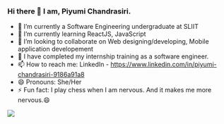 ### Hi there 👋 I am, Piyumi Chandrasiri.


- 🔭 I’m currently a Software Engineering undergraduate at SLIIT
- 🌱 I’m currently learning ReactJS, JavaScript
- 👯 I’m looking to collaborate on Web designing/developing, Mobile application developement
- 🤔 I have completed my internship training as a software engineer.
- 📫 How to reach me: LinkedIn - https://www.linkedin.com/in/piyumi-chandrasiri-9186a91a8
- 😄 Pronouns: She/Her
- ⚡ Fun fact: I play chess when I am nervous. And it makes me more nervous.😄
 
<img src = "https://github-readme-stats.vercel.app/api?username=yasho96&&show_icons=true&title_color=ffffff&icon_color=bb2acf&text_color=daf7dc&bg_color=151515">
